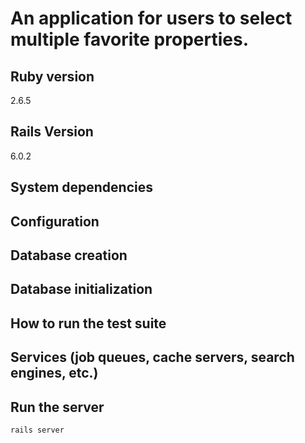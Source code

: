 # An application for users to select multiple favorite properties.

## Ruby version
2.6.5

## Rails Version
6.0.2

## System dependencies

## Configuration

## Database creation

## Database initialization

## How to run the test suite

## Services (job queues, cache servers, search engines, etc.)

## Run the server
`rails server`

